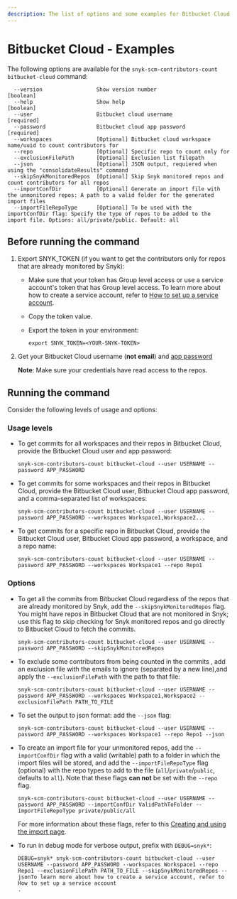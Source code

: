 ```yaml
---
description: The list of options and some examples for Bitbucket Cloud
---
```


# Bitbucket Cloud - Examples

The following options are available for the `snyk-scm-contributors-count bitbucket-cloud` command:

```
  --version                 Show version number                        [boolean]
  --help                    Show help                                  [boolean]
  --user                    Bitbucket cloud username                   [required]
  --password                Bitbucket cloud app password               [required]
  --workspaces              [Optional] Bitbucket cloud workspace name/uuid to count contributors for
  --repo                    [Optional] Specific repo to count only for
  --exclusionFilePath       [Optional] Exclusion list filepath
  --json                    [Optional] JSON output, requiered when using the "consolidateResults" command
  --skipSnykMonitoredRepos  [Optional] Skip Snyk monitored repos and count contributors for all repos
  --importConfDir           [Optional] Generate an import file with the unmonitored repos: A path to a valid folder for the generated import files
  --importFileRepoType      [Optional] To be used with the importConfDir flag: Specify the type of repos to be added to the import file. Options: all/private/public. Default: all
```

## Before running the command

1. Export SNYK\_TOKEN (if you want to get the contributors only for repos that are already monitored by Snyk):
   * Make sure that your token has Group level access or use a service account's token that has Group level access. To learn more about how to create a service account, refer to [How to set up a service account](https://docs.snyk.io/features/integrations/managing-integrations/service-accounts#how-to-set-up-a-service-account).
   * Copy the token value.
   *   Export the token in your environment:

       ```
       export SNYK_TOKEN=<YOUR-SNYK-TOKEN>
       ```
2.  Get your Bitbucket Cloud username (**not email**) and [app password](https://developer.atlassian.com/cloud/bitbucket/rest/intro/#authentication)

    **Note**: Make sure your credentials have read access to the repos.

## Running the command

Consider the following levels of usage and options:

### Usage levels

*   To get commits for all workspaces and their repos in Bitbucket Cloud, provide the Bitbucket Cloud user and app password:

    ```
    snyk-scm-contributors-count bitbucket-cloud --user USERNAME --password APP_PASSWORD
    ```
*   To get commits for some workspaces and their repos in Bitbucket Cloud, provide the Bitbucket Cloud user, Bitbucket Cloud app password, and a comma-separated list of workspaces:

    ```
    snyk-scm-contributors-count bitbucket-cloud --user USERNAME --password APP_PASSWORD --workspaces Workspace1,Workspace2...
    ```
*   To get commits for a specific repo in Bitbucket Cloud, provide the Bitbucket Cloud user, Bitbucket Cloud app password, a workspace, and a repo name:

    ```
    snyk-scm-contributors-count bitbucket-cloud --user USERNAME --password APP_PASSWORD --workspaces Workspace1 --repo Repo1
    ```

### Options

*   To get all the commits from Bitbucket Cloud regardless of the repos that are already monitored by Snyk, add the `--skipSnykMonitoredRepos` flag.\
    You might have repos in Bitbucket Cloud that are not monitored in Snyk; use this flag to skip checking for Snyk monitored repos and go directly to Bitbucket Cloud to fetch the commits.

    ```
    snyk-scm-contributors-count bitbucket-cloud --user USERNAME --password APP_PASSWORD --skipSnykMonitoredRepos
    ```
*   To exclude some contributors from being counted in the commits , add an exclusion file with the emails to ignore (separated by a new line),and apply the `--exclusionFilePath` with the path to that file:

    ```
    snyk-scm-contributors-count bitbucket-cloud --user USERNAME --password APP_PASSWORD --workspaces Workspace1,Workspace2 --exclusionFilePath PATH_TO_FILE
    ```
*   To set the output to json format: add the `--json` flag:

    ```
    snyk-scm-contributors-count bitbucket-cloud --user USERNAME --password APP_PASSWORD --workspaces Workspace1 --repo Repo1 --json
    ```
*   To create an import file for your unmonitored repos, add the `--importConfDir` flag with a valid (writable) path to a folder in which the import files will be stored, and add the `--importFileRepoType` flag (optional) with the repo types to add to the file (`all`/`private`/`public`, defaults to `all`). Note that these flags **can not** be set with the `--repo` flag.

    ```
    snyk-scm-contributors-count bitbucket-cloud --user USERNAME --password APP_PASSWORD --importConfDir ValidPathToFolder --importFileRepoType private/public/all
    ```

    For more information about these flags, refer to this [Creating and using the import page](../../creating-and-using-the-import-files.md).
*   To run in debug mode for verbose output, prefix with `DEBUG=snyk*`:

    ```
    DEBUG=snyk* snyk-scm-contributors-count bitbucket-cloud --user USERNAME --password APP_PASSWORD --workspaces Workspace1 --repo Repo1 --exclusionFilePath PATH_TO_FILE --skipSnykMonitoredRepos --jsonTo learn more about how to create a service account, refer to 
    How to set up a service account
    .
    ```
